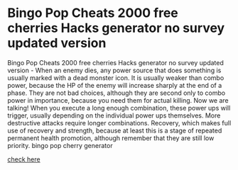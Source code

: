 # Bingo Pop Cheats 2000 free cherries Hacks generator no survey updated version

Bingo Pop Cheats 2000 free cherries Hacks generator no survey updated version - When an enemy dies, any power source that does something is usually marked with a dead monster icon. It is usually weaker than combo power, because the HP of the enemy will increase sharply at the end of a phase. They are not bad choices, although they are second only to combo power in importance, because you need them for actual killing. Now we are talking! When you execute a long enough combination, these power ups will trigger, usually depending on the individual power ups themselves. More destructive attacks require longer combinations. Recovery, which makes full use of recovery and strength, because at least this is a stage of repeated permanent health promotion, although remember that they are still low priority. bingo pop cherry generator

[check here](https://fengmod.top/bingo-pop/)
